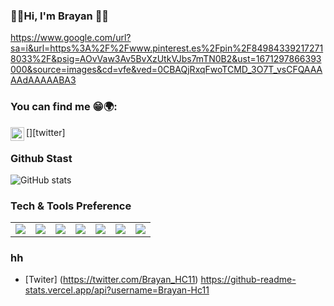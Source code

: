 ### 🎸🎶Hi, I'm Brayan 🤟🏴
https://www.google.com/url?sa=i&url=https%3A%2F%2Fwww.pinterest.es%2Fpin%2F849843392172718033%2F&psig=AOvVaw3Av5BvXzUtkVJbs7mTN0B2&ust=1671297866393000&source=images&cd=vfe&ved=0CBAQjRxqFwoTCMD_3O7T_vsCFQAAAAAdAAAAABA3

###     You can find me 😁🌍:
[<img align="left" alt="Brayan-Hc11 | Twitter" width="22px" src="https://cdn.jsdelivr.net/npm/simple-icons@v3/icons/twitter.svg" />][twitter]

###     Github Stast
![GitHub stats](https://github-readme-stats.vercel.app/api?username=Brayan-Hc11&show_icons=true&hide_border=true)

### Tech & Tools Preference
<table>
  
<td><img src = "https://img.shields.io/badge/-HTML5-E34F26?style=flat&logo=html5&logoColor=white"></td>
<td><img src="https://img.shields.io/badge/-JavaScript-eed718?style=flat&logo=javascript&logoColor=ffffff"></td>
<td><img src="https://img.shields.io/badge/-React-000000?style=flat&logo=react&logoColor=00c8ff"></td>
<td><img src="https://img.shields.io/badge/-MySQL-F29111?style=flat&logo=mysql&logoColor=FFFFFF"></td>
<td><img src="http://img.shields.io/badge/-Git-F1502F?style=flat&logo=git&logoColor=FFFFFF"></td>
<td><img src="http://img.shields.io/badge/-Github-000000?style=flat&logo=github&logoColor=FFFFFF"></td>
<td><img src="http://img.shields.io/badge/-VS%20Code-007ACC?style=flat&logo=visual%20studio%20code&logoColor=white"></td>
  
</table>

### hh
- [Twiter] (https://twitter.com/Brayan_HC11)
https://github-readme-stats.vercel.app/api?username=Brayan-Hc11
